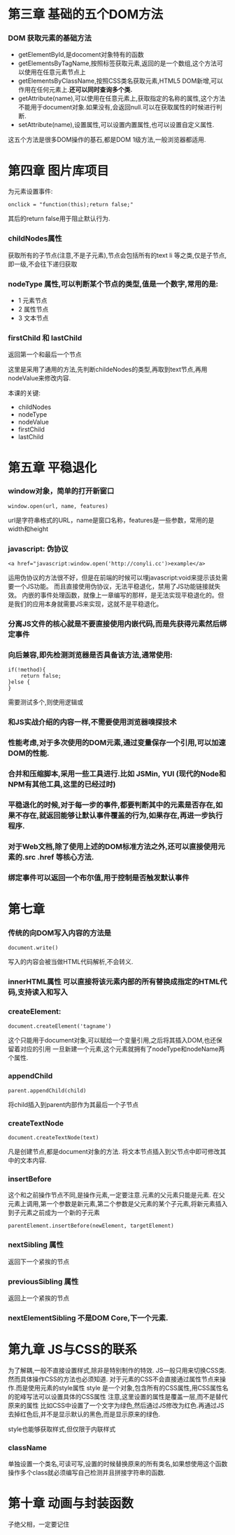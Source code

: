 # 第三章 基础的五个DOM方法

### DOM 获取元素的基础方法

+ getElementById,是docoment对象特有的函数
+ getElementsByTagName,按照标签获取元素,返回的是一个数组,这个方法可以使用在任意元素节点上
+ getElementsByClassName,按照CSS类名获取元素,HTML5 DOM新增,可以作用在任何元素上.**还可以同时查询多个类.**
+ getAttribute(name),可以使用在任意元素上,获取指定的名称的属性,这个方法不能用于document对象.如果没有,会返回null.可以在获取属性的时候进行判断.
+ setAttribute(name),设置属性,可以设置内置属性,也可以设置自定义属性.

这五个方法是很多DOM操作的基石,都是DOM 1级方法,一般浏览器都适用.


# 第四章  图片库项目

为元素设置事件:

    onclick = "function(this);return false;"

其后的return false用于阻止默认行为.


### childNodes属性

获取所有的子节点(注意,不是子元素),节点会包括所有的text li 等之类,仅是子节点,即一级,不会往下递归获取


### nodeType 属性,可以判断某个节点的类型,值是一个数字,常用的是:

+ 1 元素节点
+ 2 属性节点
+ 3 文本节点


### firstChild 和 lastChild 
返回第一个和最后一个节点

这里是采用了通用的方法,先判断childeNodes的类型,再取到text节点,再用nodeValue来修改内容.

本课的关键:

+ childNodes
+ nodeType
+ nodeValue
+ firstChild
+ lastChild

# 第五章 平稳退化

### window对象，简单的打开新窗口

    window.open(url, name, features)
    
url是字符串格式的URL，name是窗口名称，features是一些参数，常用的是width和height


### javascript: 伪协议

    <a href="javascript:window.open('http://conyli.cc')>example</a>
    
运用伪协议的方法很不好，但是在前端的时候可以埋javascript:void来提示该处需要一个JS功能。
而且直接使用伪协议，无法平稳退化，禁用了JS功能链接就失效。
内嵌的事件处理函数，就像上一章编写的那样，是无法实现平稳退化的。但是我们的应用本身就需要JS来实现，这就不是平稳退化。


### 分离JS文件的核心就是不要直接使用内嵌代码,而是先获得元素然后绑定事件

### 向后兼容,即先检测浏览器是否具备该方法,通常使用:

    if(!method){
        return false;
    }else {
    }

需要测试多个,则使用逻辑或

### 和JS实战介绍的内容一样,不需要使用浏览器嗅探技术

### 性能考虑,对于多次使用的DOM元素,通过变量保存一个引用,可以加速DOM的性能.

### 合并和压缩脚本,采用一些工具进行.比如 JSMin, YUI (现代的Node和NPM有其他工具,这里的已经过时)

### 平稳退化的时候,对于每一步的事件,都要判断其中的元素是否存在,如果不存在,就返回能够让默认事件覆盖的行为,如果存在,再进一步执行程序.

### 对于Web文档,除了使用上述的DOM标准方法之外,还可以直接使用元素的.src .href 等核心方法.

### 绑定事件可以返回一个布尔值,用于控制是否触发默认事件

# 第七章

### 传统的向DOM写入内容的方法是

    document.write()
    
写入的内容会被当做HTML代码解析,不会转义.

### innerHTML属性  可以直接将该元素内部的所有替换成指定的HTML代码,支持读入和写入

### createElement:
    document.createElement('tagname')
这个只能用于document对象,可以赋给一个变量引用,之后将其插入DOM,也还保留着对应的引用
一旦新建一个元素,这个元素就拥有了nodeType和nodeName两个属性.


### appendChild
    parent.appendChild(child)
将child插入到parent内部作为其最后一个子节点


### createTextNode
    document.createTextNode(text)
凡是创建节点,都是document对象的方法.
将文本节点插入到父节点中即可修改其中的文本内容.

### insertBefore
这个和之前操作节点不同,是操作元素,一定要注意.元素的父元素只能是元素.
在父元素上调用,第一个参数是新元素,第二个参数是父元素的某个子元素,将新元素插入到子元素之前成为一个新的子元素

    parentElement.insertBefore(newElement, targetElement)

### nextSibling 属性
返回下一个紧挨的节点
    
### previousSibling 属性
返回上一个紧挨的节点
    
    
### nextElementSibling 不是DOM Core,下一个元素.


# 第九章  JS与CSS的联系
为了解耦,一般不直接设置样式,除非是特别制作的特效.
JS一般只用来切换CSS类.然而具体操作CSS的方法也必须知道.
对于元素的CSS不会直接通过属性节点来操作.而是使用元素的style属性
style 是一个对象,包含所有的CSS属性,用CSS属性名的驼峰写法可以设置具体的CSS属性
注意,这里设置的属性是覆盖一层,而不是替代原来的属性
比如CSS中设置了一个文字为绿色,然后通过JS修改为红色.再通过JS去掉红色后,并不是显示默认的黑色,而是显示原来的绿色.

style也能够获取样式,但仅限于内联样式

### className 
单独设置一个类名,可读可写,设置的时候替换原来的所有类名,如果想使用这个函数操作多个class就必须编写自己检测并且拼接字符串的函数.


# 第十章 动画与封装函数
子绝父相，一定要记住










